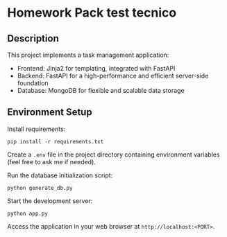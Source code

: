 # Homework Pack test tecnico

## Description

This project implements a task management application:

- Frontend: Jinja2 for templating, integrated with FastAPI
- Backend: FastAPI for a high-performance and efficient server-side foundation
- Database: MongoDB for flexible and scalable data storage

## Environment Setup

Install requirements:
```
pip install -r requirements.txt
```

Create a `.env` file in the project directory containing environment variables (feel free to ask me if needed).

Run the database initialization script:
```
python generate_db.py
```
Start the development server:
```
python app.py
```
Access the application in your web browser at `http://localhost:<PORT>`.
